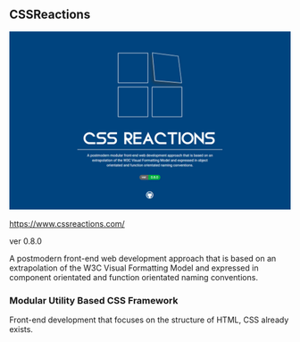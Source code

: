## CSSReactions

![](https://github.com/Jon-Dickinson/CSSReactions/blob/master/assets/images/screenshot-1.jpg?raw=true)


https://www.cssreactions.com/

ver 0.8.0

A postmodern front-end web development approach that is based on an extrapolation
of the W3C Visual Formatting Model and expressed in component orientated and function
orientated naming conventions.

### Modular Utility Based CSS Framework

Front-end development that focuses on the structure of HTML, CSS already exists.
